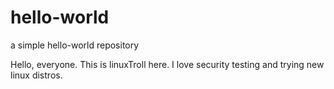 # hello-world
a simple hello-world repository

Hello, everyone. This is linuxTroll here. 
I love security testing and trying new linux distros.

#
